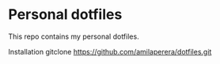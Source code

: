 Personal dotfiles
=================
This repo contains my personal dotfiles.

Installation
    gitclone https://github.com/amilaperera/dotfiles.git
